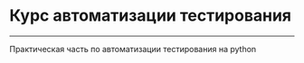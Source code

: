 # Курс автоматизации тестирования

---                

Практическая часть по автоматизации тестирования на python
